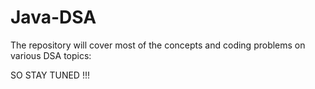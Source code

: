 # Java-DSA
The repository will cover most of the concepts and coding problems on various DSA topics: 

SO STAY TUNED !!!
